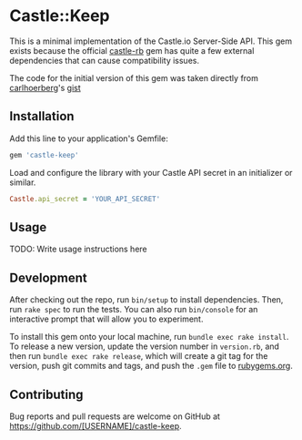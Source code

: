 # Castle::Keep

This is a minimal implementation of the Castle.io Server-Side API.
This gem exists because the official [castle-rb](https://github.com/castle/castle-ruby) gem has quite a few external dependencies that can cause compatibility issues.

The code for the initial version of this gem was taken directly from [carlhoerberg](https://github.com/carlhoerberg)'s [gist](https://gist.github.com/carlhoerberg/d5537dd3990c7e3042942f587801b9cd)

## Installation

Add this line to your application's Gemfile:

```ruby
gem 'castle-keep'
```

Load and configure the library with your Castle API secret in an initializer or similar.

```ruby
Castle.api_secret = 'YOUR_API_SECRET'
```

## Usage

TODO: Write usage instructions here

## Development

After checking out the repo, run `bin/setup` to install dependencies. Then, run `rake spec` to run the tests. You can also run `bin/console` for an interactive prompt that will allow you to experiment.

To install this gem onto your local machine, run `bundle exec rake install`. To release a new version, update the version number in `version.rb`, and then run `bundle exec rake release`, which will create a git tag for the version, push git commits and tags, and push the `.gem` file to [rubygems.org](https://rubygems.org).

## Contributing

Bug reports and pull requests are welcome on GitHub at https://github.com/[USERNAME]/castle-keep.
